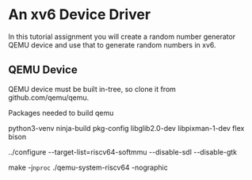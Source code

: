 # An xv6 Device Driver

In this tutorial assignment you will create a random number generator QEMU
device and use that to generate random numbers in xv6.

## QEMU Device

QEMU device must be built in-tree, so clone it from github.com/qemu/qemu.

Packages needed to build qemu

python3-venv ninja-build pkg-config libglib2.0-dev libpixman-1-dev flex bison
 
../configure --target-list=riscv64-softmmu --disable-sdl --disable-gtk

make -j`nproc`
./qemu-system-riscv64 -nographic
